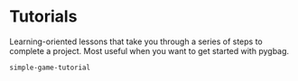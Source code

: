 # Tutorials

Learning-oriented lessons that take you through a series of steps to complete a
project. Most useful when you want to get started with pygbag.

```{toctree}
simple-game-tutorial
```
